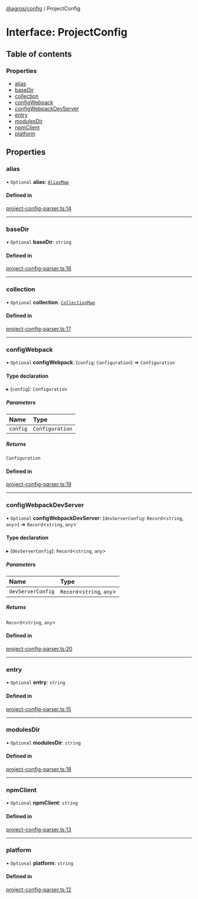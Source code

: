 [@agros/config](../index.md) / ProjectConfig

# Interface: ProjectConfig

## Table of contents

### Properties

- [alias](ProjectConfig.md#alias)
- [baseDir](ProjectConfig.md#basedir)
- [collection](ProjectConfig.md#collection)
- [configWebpack](ProjectConfig.md#configwebpack)
- [configWebpackDevServer](ProjectConfig.md#configwebpackdevserver)
- [entry](ProjectConfig.md#entry)
- [modulesDir](ProjectConfig.md#modulesdir)
- [npmClient](ProjectConfig.md#npmclient)
- [platform](ProjectConfig.md#platform)

## Properties

### <a id="alias" name="alias"></a> alias

• `Optional` **alias**: [`AliasMap`](../index.md#aliasmap)

#### Defined in

[project-config-parser.ts:14](https://github.com/agrosjs/agros/blob/64c5bfe/packages/agros-config/src/project-config-parser.ts#L14)

___

### <a id="basedir" name="basedir"></a> baseDir

• `Optional` **baseDir**: `string`

#### Defined in

[project-config-parser.ts:16](https://github.com/agrosjs/agros/blob/64c5bfe/packages/agros-config/src/project-config-parser.ts#L16)

___

### <a id="collection" name="collection"></a> collection

• `Optional` **collection**: [`CollectionMap`](../index.md#collectionmap)

#### Defined in

[project-config-parser.ts:17](https://github.com/agrosjs/agros/blob/64c5bfe/packages/agros-config/src/project-config-parser.ts#L17)

___

### <a id="configwebpack" name="configwebpack"></a> configWebpack

• `Optional` **configWebpack**: (`config`: `Configuration`) => `Configuration`

#### Type declaration

▸ (`config`): `Configuration`

##### Parameters

| Name | Type |
| :------ | :------ |
| `config` | `Configuration` |

##### Returns

`Configuration`

#### Defined in

[project-config-parser.ts:19](https://github.com/agrosjs/agros/blob/64c5bfe/packages/agros-config/src/project-config-parser.ts#L19)

___

### <a id="configwebpackdevserver" name="configwebpackdevserver"></a> configWebpackDevServer

• `Optional` **configWebpackDevServer**: (`devServerConfig`: `Record`<`string`, `any`\>) => `Record`<`string`, `any`\>

#### Type declaration

▸ (`devServerConfig`): `Record`<`string`, `any`\>

##### Parameters

| Name | Type |
| :------ | :------ |
| `devServerConfig` | `Record`<`string`, `any`\> |

##### Returns

`Record`<`string`, `any`\>

#### Defined in

[project-config-parser.ts:20](https://github.com/agrosjs/agros/blob/64c5bfe/packages/agros-config/src/project-config-parser.ts#L20)

___

### <a id="entry" name="entry"></a> entry

• `Optional` **entry**: `string`

#### Defined in

[project-config-parser.ts:15](https://github.com/agrosjs/agros/blob/64c5bfe/packages/agros-config/src/project-config-parser.ts#L15)

___

### <a id="modulesdir" name="modulesdir"></a> modulesDir

• `Optional` **modulesDir**: `string`

#### Defined in

[project-config-parser.ts:18](https://github.com/agrosjs/agros/blob/64c5bfe/packages/agros-config/src/project-config-parser.ts#L18)

___

### <a id="npmclient" name="npmclient"></a> npmClient

• `Optional` **npmClient**: `string`

#### Defined in

[project-config-parser.ts:13](https://github.com/agrosjs/agros/blob/64c5bfe/packages/agros-config/src/project-config-parser.ts#L13)

___

### <a id="platform" name="platform"></a> platform

• `Optional` **platform**: `string`

#### Defined in

[project-config-parser.ts:12](https://github.com/agrosjs/agros/blob/64c5bfe/packages/agros-config/src/project-config-parser.ts#L12)
